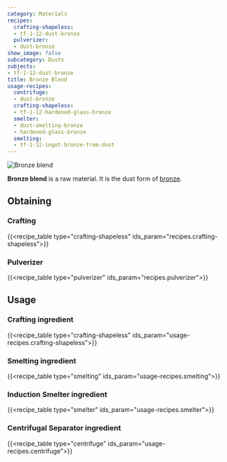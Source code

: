 ```yaml
---
category: Materials
recipes:
  crafting-shapeless:
  - tf-1-12-dust-bronze
  pulverizer:
  - dust-bronze
show_image: false
subcategory: Dusts
subjects:
- tf-1-12-dust-bronze
title: Bronze Blend
usage-recipes:
  centrifuge:
  - dust-bronze
  crafting-shapeless:
  - tf-1-12-hardened-glass-bronze
  smelter:
  - dust-smelting-bronze
  - hardened-glass-bronze
  smelting:
  - tf-1-12-ingot-bronze-from-dust
---
```


![Bronze blend](/images/docs/1.12/thermal-foundation/dust-bronze.png)


**Bronze blend** is a raw material. It is the dust form of
[bronze](../bronze-ingot/).


Obtaining
---------

### Crafting
{{<recipe_table type="crafting-shapeless" ids_param="recipes.crafting-shapeless">}}

### Pulverizer
{{<recipe_table type="pulverizer" ids_param="recipes.pulverizer">}}


Usage
-----

### Crafting ingredient
{{<recipe_table type="crafting-shapeless" ids_param="usage-recipes.crafting-shapeless">}}

### Smelting ingredient
{{<recipe_table type="smelting" ids_param="usage-recipes.smelting">}}

### Induction Smelter ingredient
{{<recipe_table type="smelter" ids_param="usage-recipes.smelter">}}

### Centrifugal Separator ingredient
{{<recipe_table type="centrifuge" ids_param="usage-recipes.centrifuge">}}
